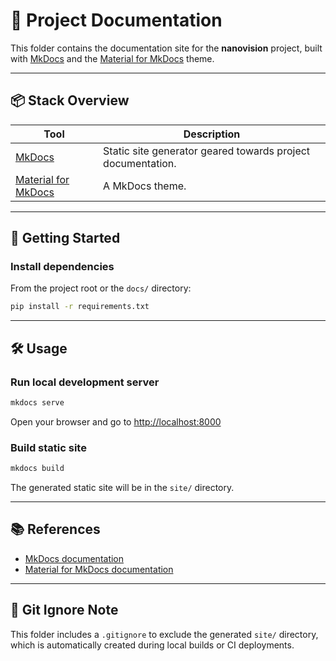 # 📝 Project Documentation

This folder contains the documentation site for the **nanovision** project, built with [MkDocs](https://www.mkdocs.org/) and the [Material for MkDocs](https://squidfunk.github.io/mkdocs-material/) theme.

---

## 📦 Stack Overview

| Tool                                                                | Description                                                 |
|---------------------------------------------------------------------|-------------------------------------------------------------|
| [MkDocs](https://www.mkdocs.org/)                                   | Static site generator geared towards project documentation. |
| [Material for MkDocs](https://squidfunk.github.io/mkdocs-material/) | A MkDocs theme.                                             |

---

## 🚀 Getting Started

### Install dependencies

From the project root or the `docs/` directory:

```bash
pip install -r requirements.txt
```

---

## 🛠 Usage

### Run local development server

```bash
mkdocs serve
```

Open your browser and go to [http://localhost:8000](http://localhost:8000)

### Build static site

```bash
mkdocs build
```

The generated static site will be in the `site/` directory.

---

## 📚 References

* [MkDocs documentation](https://www.mkdocs.org/)
* [Material for MkDocs documentation](https://squidfunk.github.io/mkdocs-material/)

---

## 🧼 Git Ignore Note

This folder includes a `.gitignore` to exclude the generated `site/` directory, which is automatically created during local builds or CI deployments.

